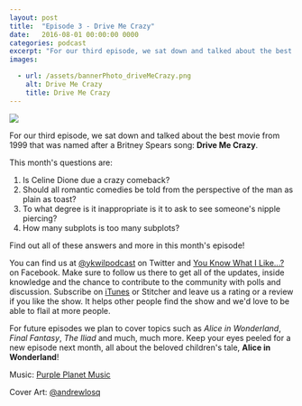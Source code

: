 ```yaml
---
layout: post
title:  "Episode 3 - Drive Me Crazy"
date:   2016-08-01 00:00:00 0000
categories: podcast
excerpt: "For our third episode, we sat down and talked about the best movie from 1999 that was named after a Britney Spears song: <strong>Drive Me Crazy</strong>."
images:

  - url: /assets/bannerPhoto_driveMeCrazy.png
    alt: Drive Me Crazy
    title: Drive Me Crazy
---
```


<img class="bannerPhoto" src="{{ site.url }}/assets/bannerPhoto_driveMeCrazy.png" />

<script src="https://www.buzzsprout.com/58982/405042-episode-3-drive-me-crazy.js?player=small" type="text/javascript" charset="utf-8"></script>

For our third episode, we sat down and talked about the best movie from 1999 that was named after a Britney Spears song: **Drive Me Crazy**.

This month's questions are:   

1.  Is Celine Dione due a crazy comeback?
2.  Should all romantic comedies be told from the perspective of the man as plain as toast?
3.  To what degree is it inappropriate is it to ask to see someone's nipple piercing?
4.  How many subplots is too many subplots?

Find out all of these answers and more in this month's episode!

You can find us at [@ykwilpodcast](https://twitter.com/ykwilpodcast) on Twitter and [You Know What I Like...?](https://www.facebook.com/You-Know-What-I-Like-Podcast-1558503551144389/) on Facebook. Make sure to follow us there to get all of the updates, inside knowledge and the chance to contribute to the community with polls and discussion. Subscribe on [iTunes](https://itunes.apple.com/gb/podcast/you-know-what-i-like.../id1114900434?mt=2) or Stitcher and leave us a rating or a review if you like the show. It helps other people find the show and we'd love to be able to flail at more people.

For future episodes we plan to cover topics such as *Alice in Wonderland*, *Final Fantasy*, *The Iliad* and much, much more. Keep your eyes peeled for a new episode next month, all about the beloved children's tale, **Alice in Wonderland**!

Music: [Purple Planet Music](https://soundcloud.com/purpleplanetmusic)

Cover Art: [@andrewlosq](https://twitter.com/AndrewLosq)
